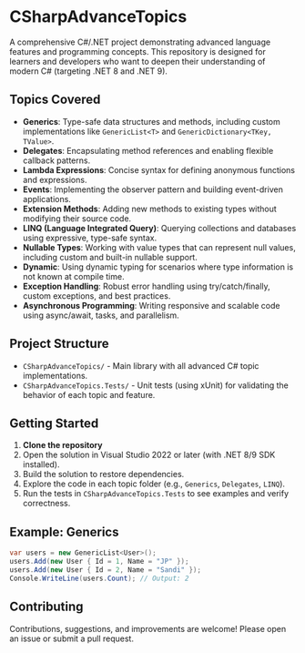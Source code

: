 # CSharpAdvanceTopics

A comprehensive C#/.NET project demonstrating advanced language features and programming concepts. This repository is designed for learners and developers who want to deepen their understanding of modern C# (targeting .NET 8 and .NET 9).

## Topics Covered

- **Generics**: Type-safe data structures and methods, including custom implementations like `GenericList<T>` and `GenericDictionary<TKey, TValue>`.
- **Delegates**: Encapsulating method references and enabling flexible callback patterns.
- **Lambda Expressions**: Concise syntax for defining anonymous functions and expressions.
- **Events**: Implementing the observer pattern and building event-driven applications.
- **Extension Methods**: Adding new methods to existing types without modifying their source code.
- **LINQ (Language Integrated Query)**: Querying collections and databases using expressive, type-safe syntax.
- **Nullable Types**: Working with value types that can represent null values, including custom and built-in nullable support.
- **Dynamic**: Using dynamic typing for scenarios where type information is not known at compile time.
- **Exception Handling**: Robust error handling using try/catch/finally, custom exceptions, and best practices.
- **Asynchronous Programming**: Writing responsive and scalable code using async/await, tasks, and parallelism.

## Project Structure

- `CSharpAdvanceTopics/` - Main library with all advanced C# topic implementations.
- `CSharpAdvanceTopics.Tests/` - Unit tests (using xUnit) for validating the behavior of each topic and feature.

## Getting Started

1. **Clone the repository**
2. Open the solution in Visual Studio 2022 or later (with .NET 8/9 SDK installed).
3. Build the solution to restore dependencies.
4. Explore the code in each topic folder (e.g., `Generics`, `Delegates`, `LINQ`).
5. Run the tests in `CSharpAdvanceTopics.Tests` to see examples and verify correctness.

## Example: Generics

```csharp
var users = new GenericList<User>();
users.Add(new User { Id = 1, Name = "JP" });
users.Add(new User { Id = 2, Name = "Sandi" });
Console.WriteLine(users.Count); // Output: 2
```

## Contributing

Contributions, suggestions, and improvements are welcome! Please open an issue or submit a pull request.